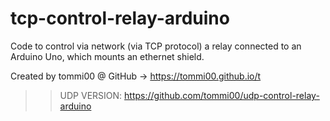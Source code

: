 # tcp-control-relay-arduino
Code to control via network (via TCP protocol) a relay connected to an Arduino Uno, which mounts an ethernet shield.

Created by tommi00 @ GitHub -> https://tommi00.github.io/t

>> UDP VERSION: https://github.com/tommi00/udp-control-relay-arduino
